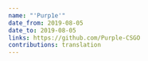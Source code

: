 ```yaml
---
name: "'Purp1e'"
date_from: 2019-08-05
date_to: 2019-08-05
links: https://github.com/Purple-CSGO
contributions: translation
---
```


